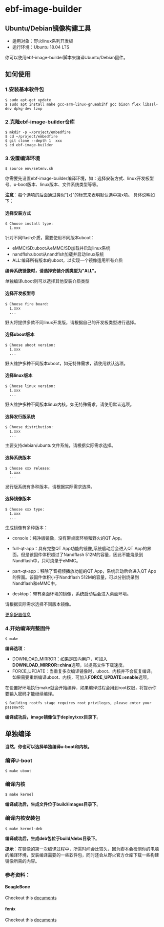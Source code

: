 # ebf-image-builder
 
## Ubuntu/Debian镜像构建工具

- 适用对象：野火linux系列开发板
- 运行环境：Ubuntu 18.04 LTS

你可以使用ebf-image-builder脚本来编译Ubuntu/Debian固件。

## 如何使用

### 1.安装基本软件包

```
$ sudo apt-get update
$ sudo apt install make gcc-arm-linux-gnueabihf gcc bison flex libssl-dev dpkg-dev lzop

```
### 2.克隆ebf-image-builder仓库

```
$ mkdir -p ~/project/embedfire
$ cd ~/project/embedfire
$ git clone --depth 1  xxx 
$ cd ebf-image-builder
```


### 3.设置编译环境

```
$ source env/setenv.sh
```

你需要先设置ebf-image-builder编译环境，如：选择安装方式、linux开发板型号、u-boot版本、linux版本、文件系统类型等等。

**注意**：每个选项的后面通过类似"[x]"的标志来表明默认选中第x项。
具体说明如下：

#### 选择安装方式

```
$ Choose install type:
  1.xxx
```
针对不同flash介质，需要使用不同版本uboot：
- eMMC/SD:uboot从eMMC/SD加载并启动linux系统
- nandflsh:uboot从nandflsh加载并启动linux系统
- ALL:编译所有版本的uboot，以实现一个镜像适用所有介质

**编译系统镜像时，请选择安装介质类型为"ALL"。**

单独编译uboot则可以选择其他安装介质类型

#### 选择开发板型号

```
$ Choose fire board:
  1.xxx
  ...
```
野火将提供多款不同linux开发版，请根据自己的开发板类型进行选择。

#### 选择uboot版本

```
$ Choose uboot version:
  1.xxx
  ...
```
野火维护多种不同版本uboot，如无特殊需求，请使用默认选项。

#### 选择linux版本

```
$ Choose linux version:
  1.xxx
  ...
```
野火维护多种不同版本linux内核，如无特殊需求，请使用默认选项。

#### 选择发行版系统

```
$ Choose distribution:
  1.xxx
  ...
```
主要支持debian/ubuntu文件系统，请根据实际需求选择。

#### 选择系统版本

```
$ Choose xxx release:
  1.xxx
  ...
```
发行版系统有多种版本，请根据实际需求选择。

#### 选择镜像版本

```
$ Choose xxx type:
  1.xxx
  ...
```
生成镜像有多种版本：
- console：纯净版镜像，没有带桌面环境和野火的QT App。

- full-qt-app：具有完整QT App功能的镜像,系统启动后会进入QT App的界面。但是该固件体积超过了Nandflash 512M的容量，因此不能烧录到Nandflash中，只可烧录于eMMC。

- part-qt-app：移除了音视频播放功能的QT App，系统启动后会进入QT App的界面。该固件体积小于Nandflash 512M的容量，可以分别烧录到Nandflash和eMMC中。

- desktop：带有桌面环境的镜像，系统启动后会进入桌面环境。

请根据实际需求选择不同版本镜像。

[更多配置信息](doc/setting.md)

### 4.开始编译完整固件

```
$ make
```
**编译选项**：
- DOWNLOAD_MIRROR：如果是国内用户，可加入**DOWNLOAD_MIRROR=china**选项，以提高文件下载速度。
- FORCE_UPDATE：当重复多次编译镜像时，uboot、内核并不会反复编译。如果需要重新编译uboot、内核，可加入**FORCE_UPDATE=enable**选项。

在设置好环境执行make就会开始编译，如果编译过程会用到root权限，将提示你要输入密码才能继续编译。

```
$ Building rootfs stage requires root privileges, please enter your passowrd:
```

**编译成功后，image镜像位于deploy/xxx目录下**。



## 单独编译

**当然，你也可以选择单独编译u-boot和内核。**

### 编译U-boot

```
$ make uboot
```

### 编译内核

```
$ make kernel
```
**编译成功后，生成文件位于build/images目录下**。

### 编译内核安装包

```
$ make kernel-deb
```
**编译成功后，生成deb包位于build/debs目录下**。

**提示**：在镜像的第一次编译过程中，所需时间会比较久，因为脚本会检测你的电脑的编译环境，安装编译需要的一些软件包，同时还会从野火官方仓库下载一些构建镜像所需的内容。

### 参考资料：
#### BeagleBone

Checkout this [documents](https://github.com/beagleboard/image-builder/blob/master/readme.md)

#### fenix
Checkout this [documents](https://github.com/khadas/fenix/README.md)

 
